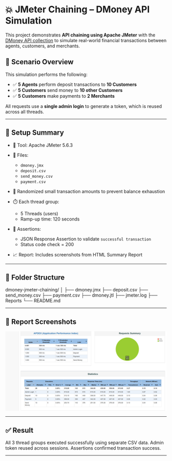 # 💥 JMeter Chaining – DMoney API Simulation 

This project demonstrates **API chaining using Apache JMeter** with the [DMoney API collection](http://dmoney.roadtocareer.net/) to simulate real-world financial transactions between agents, customers, and merchants.

## 📌 Scenario Overview

This simulation performs the following:

- ✅ **5 Agents** perform deposit transactions to **10 Customers**
- ✅ **5 Customers** send money to **10 other Customers**
- ✅ **5 Customers** make payments to **2 Merchants**

All requests use a **single admin login** to generate a token, which is reused across all threads.

---

## 🔧 Setup Summary

- 🧪 Tool: Apache JMeter 5.6.3
- 🧾 Files:
  - `dmoney.jmx`
  - `deposit.csv`
  - `send_money.csv`
  - `payment.csv`
 
- 🔁 Randomized small transaction amounts to prevent balance exhaustion
- ⏱️ Each thread group:
  - 5 Threads (users)
  - Ramp-up time: 120 seconds
- 📑 Assertions:
  - JSON Response Assertion to validate `successful transaction` 
  - Status code check = 200
- 📈 Report: Includes screenshots from HTML Summary Report

---

## 📂 Folder Structure
dmoney-jmeter-chaining/
│
├── dmoney.jmx
├── deposit.csv
├── send_money.csv
├── payment.csv
├── dmoney.jtl
├── jmeter.log
├── Reports
└── README.md

---

## 📸 Report Screenshots

![Request summary and statistics](Reports/summary.png)

---

## ✅ Result

All 3 thread groups executed successfully using separate CSV data. Admin token reused across sessions. Assertions confirmed transaction success.

---
